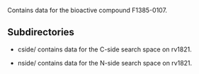 Contains data for the bioactive compound F1385-0107.

## Subdirectories

- cside/ contains data for the C-side search space on rv1821.

- nside/ contains data for the N-side search space on rv1821.

